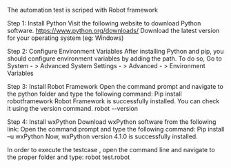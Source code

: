 The automation test is scriped with Robot framework 

Step 1: Install Python
Visit the following website to download Python software.
https://www.python.org/downloads/
Download the latest version for your operating system (eg: Windows)

Step 2: Configure Environment Variables
After installing Python and pip, you should configure environment variables by adding the path. To do so,
Go to System - > Advanced System Settings - > Advanced - > Environment Variables

Step 3: Install Robot Framework
Open the command prompt and navigate to the python folder and type the following command:
Pip install robotframework
Robot Framework is successfully installed. You can check it using the version command.
robot --version

Step 4: Install wxPython
Download wxPython software from the following link:
Open the command prompt and type the following command:
Pip install –u wxPython
Now, wxPython version 4.1.0 is successfully installed.

In order to execute the testcase , open the command line and navigate to the proper folder and type:
robot test.robot

